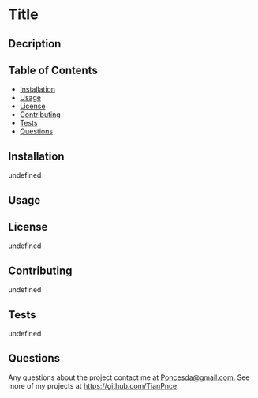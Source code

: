 # Title

  ## Decription
  

  ## Table of Contents
  * [Installation](#installation)
  * [Usage](#usage)
  * [License](#license)
  * [Contributing](#contributing)
  * [Tests](#tests)
  * [Questions](#questions)
  
  ## Installation 
  undefined

  ## Usage 
  

  ## License 
  undefined

  ## Contributing 
  undefined

  ## Tests
  undefined

  ## Questions
  Any questions about the project contact me at Poncesda@gmail.com. See more of my projects at https://github.com/TianPnce.
